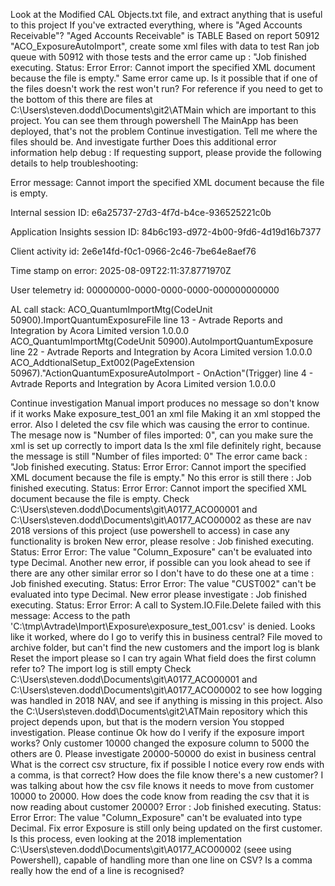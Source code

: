 Look at the Modified CAL Objects.txt file, and extract anything that is useful to this project
If you've extracted everything, where is "Aged Accounts Receivable"?
"Aged Accounts Receivable" is  TABLE 
Based on report 50912 "ACO_ExposureAutoImport", create some xml files with data to test
Ran job queue with 50912 with those tests and the error came up : "Job finished executing.
Status: Error
Error: Cannot import the specified XML document because the file is empty."
Same error came up. Is it possible that if one of the files doesn't work the rest won't run?
For reference if you need to get to the bottom of this there are files at C:\Users\steven.dodd\Documents\git2\ATMain which are important to this project. You can see them through powershell
The MainApp has been deployed, that's not the problem
Continue investigation. Tell me where the files should be. And investigate further
Does this additional error information help debug : If requesting support, please provide the following details to help troubleshooting:

Error message: 
Cannot import the specified XML document because the file is empty.

Internal session ID: 
e6a25737-27d3-4f7d-b4ce-936525221c0b

Application Insights session ID: 
84b6c193-d972-4b00-9fd6-4d19d16b7377

Client activity id: 
2e6e14fd-f0c1-0966-2c46-7be64e8aef76

Time stamp on error: 
2025-08-09T22:11:37.8771970Z

User telemetry id: 
00000000-0000-0000-0000-000000000000

AL call stack: 
ACO_QuantumImportMtg(CodeUnit 50900).ImportQuantumExposureFile line 13 - Avtrade Reports and Integration by Acora Limited version 1.0.0.0
ACO_QuantumImportMtg(CodeUnit 50900).AutoImportQuantumExposure line 22 - Avtrade Reports and Integration by Acora Limited version 1.0.0.0
ACO_AddtionalSetup_Ext002(PageExtension 50967)."ActionQuantumExposureAutoImport - OnAction"(Trigger) line 4 - Avtrade Reports and Integration by Acora Limited version 1.0.0.0

Continue investigation
Manual import produces no message so don't know if it works
Make exposure_test_001 an xml file
Making it an xml stopped the error. Also I deleted the csv file which was causing the error to continue. The mesage now is "Number of files imported: 0", can you make sure the xml is set up correctly to import data
Is the xml file definitely right, because the message is still "Number of files imported: 0"
The error came back : "Job finished executing.
Status: Error
Error: Cannot import the specified XML document because the file is empty."
No this error is still there : Job finished executing.
Status: Error
Error: Cannot import the specified XML document because the file is empty.
Check C:\Users\steven.dodd\Documents\git\A0177_ACO00001 and C:\Users\steven.dodd\Documents\git\A0177_ACO00002 as these are nav 2018 versions of this project (use powershell to access) in case any functionality is broken
New error, please resolve : Job finished executing.
Status: Error
Error: The value "Column_Exposure" can't be evaluated into type Decimal.
Another new error, if possible can you look ahead to see if there are any other similar error so I don't have to do these one at a time : Job finished executing.
Status: Error
Error: The value "CUST002" can't be evaluated into type Decimal.
New error please investigate : Job finished executing.
Status: Error
Error: A call to System.IO.File.Delete failed with this message: Access to the path 'C:\tmp\Avtrade\Import\Exposure\exposure_test_001.csv' is denied.
Looks like it worked, where do I go to verify this in business central?
File moved to archive folder, but can't find the new customers and the import log is blank
Reset the import please so I can try again
What field does the first column refer to?
The import log is still empty
Check C:\Users\steven.dodd\Documents\git\A0177_ACO00001 and C:\Users\steven.dodd\Documents\git\A0177_ACO00002 to see how logging was handled in 2018 NAV, and see if anything is missing in this project. Also the C:\Users\steven.dodd\Documents\git2\ATMain repository which this project depends upon, but that is the modern version
You stopped investigation. Please continue
Ok how do I verify if the exposure import works?
Only customer 10000 changed the exposure column to 5000 the others are 0. Please investigate
20000-50000 do exist in business central
What is the correct csv structure, fix if possible
I notice every row ends with a comma, is that correct?
How does the file know there's a new customer?
I was talking about how the csv file knows it needs to move from customer 10000 to 20000. How does the code know from reading the csv that it is now reading about customer 20000?
Error : Job finished executing.
Status: Error
Error: The value "Column_Exposure" can't be evaluated into type Decimal.
Fix error
Exposure is still only being updated on the first customer. Is this process, even looking at the 2018 implementation C:\Users\steven.dodd\Documents\git\A0177_ACO00002 (seee using Powershell), capable of handling more than one line on CSV?
Is a comma really how the end of a line is recognised?